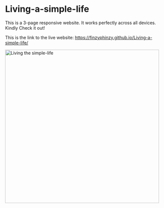 # Living-a-simple-life

This is a 3-page responsive website. It works perfectly across all devices. Kindly Check it out!

This is the link to the live website: https://finzyphinzy.github.io/Living-a-simple-life/

<img width="498" alt="Living the simple-life" src="https://github.com/FinzyPHINZY/Living-a-simple-life/assets/102292855/947f6e31-30fd-49fe-bcfa-f0fbc945afff" style="display:block">

